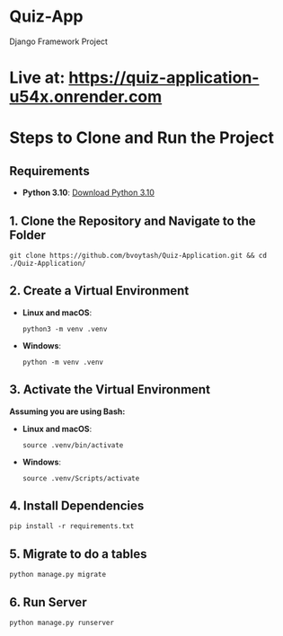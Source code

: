 # Quiz-App

Django Framework Project
# Live at: https://quiz-application-u54x.onrender.com

# Steps to Clone and Run the Project

## Requirements
- **Python 3.10**: [Download Python 3.10](https://www.python.org/downloads/release/python-3100/)


## 1. Clone the Repository and Navigate to the Folder
```
git clone https://github.com/bvoytash/Quiz-Application.git && cd ./Quiz-Application/
```

## 2. Create a Virtual Environment
- **Linux and macOS**:
    ```
    python3 -m venv .venv
    ```
- **Windows**:
    ```
    python -m venv .venv
    ```

## 3. Activate the Virtual Environment
**Assuming you are using Bash:**
- **Linux and macOS**:
    ```
    source .venv/bin/activate
    ```
- **Windows**:
    ```
    source .venv/Scripts/activate
    ```

## 4. Install Dependencies
```
pip install -r requirements.txt
```

## 5. Migrate to do a tables
```
python manage.py migrate
```

## 6. Run Server
```
python manage.py runserver
```
